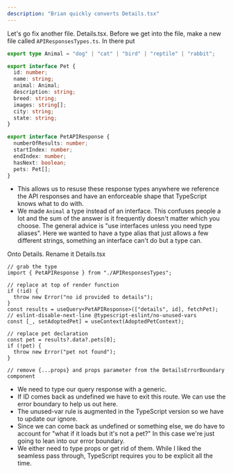 ```yaml
---
description: "Brian quickly converts Details.tsx"
---
```


Let's go fix another file. Details.tsx. Before we get into the file, make a new file called `APIResponsesTypes.ts`. In there put

```typescript
export type Animal = "dog" | "cat" | "bird" | "reptile" | "rabbit";

export interface Pet {
  id: number;
  name: string;
  animal: Animal;
  description: string;
  breed: string;
  images: string[];
  city: string;
  state: string;
}

export interface PetAPIResponse {
  numberOfResults: number;
  startIndex: number;
  endIndex: number;
  hasNext: boolean;
  pets: Pet[];
}
```

- This allows us to resuse these response types anywhere we reference the API responses and have an enforceable shape that TypeScript knows what to do with.
- We made `Animal` a type instead of an interface. This confuses people a lot and the sum of the answer is it frequently doesn't matter which you choose. The general advice is "use interfaces unless you need type aliases". Here we wanted to have a type alias that just allows a few different strings, something an interface can't do but a type can.

Onto Details. Rename it Details.tsx

```tsx
// grab the type
import { PetAPIResponse } from "./APIResponsesTypes";

// replace at top of render function
if (!id) {
  throw new Error("no id provided to details");
}
const results = useQuery<PetAPIResponse>(["details", id], fetchPet);
// eslint-disable-next-line @typescript-eslint/no-unused-vars
const [_, setAdoptedPet] = useContext(AdoptedPetContext);

// replace pet declaration
const pet = results?.data?.pets[0];
if (!pet) {
  throw new Error("pet not found");
}

// remove {...props} and props parameter from the DetailsErrorBoundary component
```

- We need to type our query response with a generic.
- If ID comes back as undefined we have to exit this route. We can use the error boundary to help us out here.
- The unused-var rule is augmented in the TypeScript version so we have to update our ignore.
- Since we can come back as undefined or something else, we do have to account for "what if it loads but it's not a pet?" In this case we're just going to lean into our error boundary.
- We either need to type props or get rid of them. While I liked the seamless pass through, TypeScript requires you to be explicit all the time.
